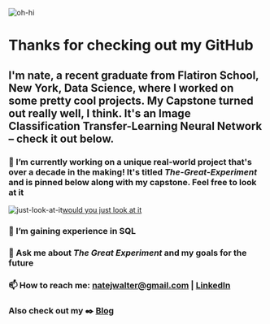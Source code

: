 
![oh-hi](https://user-images.githubusercontent.com/66656063/134512138-6cc13b18-99cd-4a55-af4f-74b111928f9d.gif)




# Thanks for checking out my GitHub 

## I'm nate, a recent graduate from Flatiron School, New York, Data Science, where I worked on some pretty cool projects. My Capstone turned out really well, I think. It's an Image Classification Transfer-Learning Neural Network – check it out below.

### 🔭 I’m currently working on a unique real-world project that's over a decade in the making! It's titled ***The-Great-Experiment*** and is pinned below along with my capstone. Feel free to look at it


![just-look-at-it](https://user-images.githubusercontent.com/66656063/134506208-1a175900-05e8-4b8b-88b0-20c7b5a44bf6.gif)[would you just look at it](https://github.com/nate-walter/The-Great-Experiment)

### 🌱 I’m gaining experience in SQL

### 💬 Ask me about ***The Great Experiment*** and my goals for the future

### 📫 How to reach me: natejwalter@gmail.com | [LinkedIn](https://www.linkedin.com/in/the-nate-walter/)

### Also check out my :black_nib: [Blog](https://natewalter.medium.com/)


<!--
**nate-walter/nate-walter** is a ✨ _special_ ✨ repository because its `README.md` (this file) appears on your GitHub profile.

Here are some ideas to get you started:

- 🔭 I’m currently working on ...
- 🌱 I’m currently learning ...
- 👯 I’m looking to collaborate on ...
- 🤔 I’m looking for help with ...
- 💬 Ask me about ...
- 📫 How to reach me: ...
- 😄 Pronouns: ...
- ⚡ Fun fact: ...
![just-look-at-it](https://user-images.githubusercontent.com/66656063/134506208-1a175900-05e8-4b8b-88b0-20c7b5a44bf6.gif)
-->
